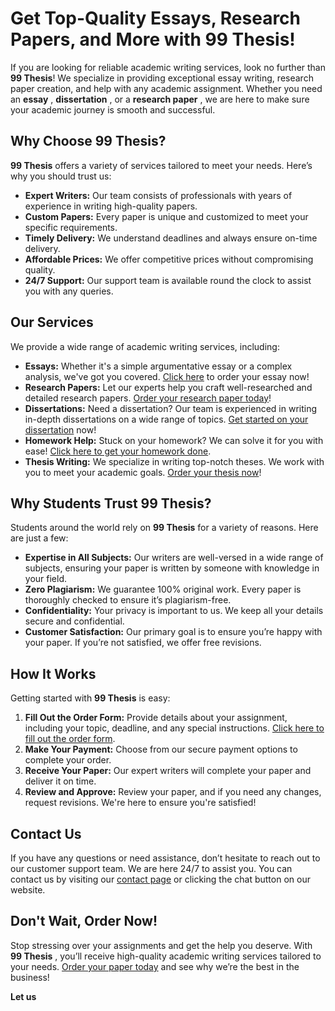 # Get Top-Quality Essays, Research Papers, and More with 99 Thesis!

If you are looking for reliable academic writing services, look no further than **99 Thesis**! We specialize in providing exceptional essay writing, research paper creation, and help with any academic assignment. Whether you need an **essay** , **dissertation** , or a **research paper** , we are here to make sure your academic journey is smooth and successful.

## Why Choose 99 Thesis?

**99 Thesis** offers a variety of services tailored to meet your needs. Here’s why you should trust us:

- **Expert Writers:** Our team consists of professionals with years of experience in writing high-quality papers.
- **Custom Papers:** Every paper is unique and customized to meet your specific requirements.
- **Timely Delivery:** We understand deadlines and always ensure on-time delivery.
- **Affordable Prices:** We offer competitive prices without compromising quality.
- **24/7 Support:** Our support team is available round the clock to assist you with any queries.

## Our Services

We provide a wide range of academic writing services, including:

- **Essays:** Whether it's a simple argumentative essay or a complex analysis, we've got you covered. [Click here](https://tinyurl.com/topessay?keyword=99+thesis) to order your essay now!
- **Research Papers:** Let our experts help you craft well-researched and detailed research papers. [Order your research paper today](https://tinyurl.com/topessay?keyword=99+thesis)!
- **Dissertations:** Need a dissertation? Our team is experienced in writing in-depth dissertations on a wide range of topics. [Get started on your dissertation](https://tinyurl.com/topessay?keyword=99+thesis) now!
- **Homework Help:** Stuck on your homework? We can solve it for you with ease! [Click here to get your homework done](https://tinyurl.com/topessay?keyword=99+thesis).
- **Thesis Writing:** We specialize in writing top-notch theses. We work with you to meet your academic goals. [Order your thesis now](https://tinyurl.com/topessay?keyword=99+thesis)!

## Why Students Trust 99 Thesis?

Students around the world rely on **99 Thesis** for a variety of reasons. Here are just a few:

- **Expertise in All Subjects:** Our writers are well-versed in a wide range of subjects, ensuring your paper is written by someone with knowledge in your field.
- **Zero Plagiarism:** We guarantee 100% original work. Every paper is thoroughly checked to ensure it’s plagiarism-free.
- **Confidentiality:** Your privacy is important to us. We keep all your details secure and confidential.
- **Customer Satisfaction:** Our primary goal is to ensure you’re happy with your paper. If you’re not satisfied, we offer free revisions.

## How It Works

Getting started with **99 Thesis** is easy:

1. **Fill Out the Order Form:** Provide details about your assignment, including your topic, deadline, and any special instructions. [Click here to fill out the order form](https://tinyurl.com/topessay?keyword=99+thesis).
2. **Make Your Payment:** Choose from our secure payment options to complete your order.
3. **Receive Your Paper:** Our expert writers will complete your paper and deliver it on time.
4. **Review and Approve:** Review your paper, and if you need any changes, request revisions. We're here to ensure you're satisfied!

## Contact Us

If you have any questions or need assistance, don’t hesitate to reach out to our customer support team. We are here 24/7 to assist you. You can contact us by visiting our [contact page](https://tinyurl.com/topessay?keyword=99+thesis) or clicking the chat button on our website.

## Don't Wait, Order Now!

Stop stressing over your assignments and get the help you deserve. With **99 Thesis** , you’ll receive high-quality academic writing services tailored to your needs. [Order your paper today](https://tinyurl.com/topessay?keyword=99+thesis) and see why we’re the best in the business!

**Let us**
